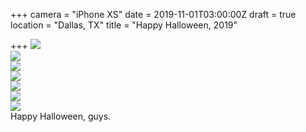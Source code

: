 +++
camera = "iPhone XS"
date = 2019-11-01T03:00:00Z
draft = true
location = "Dallas, TX"
title = "Happy Halloween, 2019"

+++
![](https://res.cloudinary.com/tobyblog/image/upload/v1572579604/img/2C248740-BC32-4495-A471-DD1401DBC4D6_c03nnu.jpg)  
![](https://res.cloudinary.com/tobyblog/image/upload/v1572579681/img/95F3C504-A0F0-4BE7-B460-870629AEDC4E_cb4ixx.jpg)  
![](https://res.cloudinary.com/tobyblog/image/upload/v1572579710/img/E8F98414-F530-4D39-87E7-3D76765AC3ED_ivnlxn.jpg)  
![](https://res.cloudinary.com/tobyblog/image/upload/v1572579745/img/940CE42E-5C79-4D07-A0B5-A426AD6D93AA_biz1gh.jpg)  
![](https://res.cloudinary.com/tobyblog/image/upload/v1572579771/img/918A24B5-24D6-4FB5-8475-C7BD8508FE2B_y1p9oy.jpg)  
![](https://res.cloudinary.com/tobyblog/image/upload/v1572579799/img/0D59E5FB-D110-4478-9A96-EF013237F8ED_pcbs3i.jpg)  
![](https://res.cloudinary.com/tobyblog/image/upload/v1572579881/img/A34B8A07-E259-40DD-92D4-0694A34F8741_vqfjf2.jpg)  
Happy Halloween, guys.